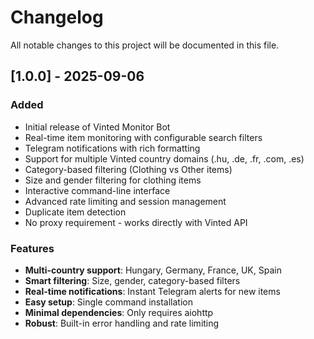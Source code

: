 # Changelog

All notable changes to this project will be documented in this file.

## [1.0.0] - 2025-09-06

### Added
- Initial release of Vinted Monitor Bot
- Real-time item monitoring with configurable search filters
- Telegram notifications with rich formatting
- Support for multiple Vinted country domains (.hu, .de, .fr, .com, .es)
- Category-based filtering (Clothing vs Other items)
- Size and gender filtering for clothing items
- Interactive command-line interface
- Advanced rate limiting and session management
- Duplicate item detection
- No proxy requirement - works directly with Vinted API

### Features
- **Multi-country support**: Hungary, Germany, France, UK, Spain
- **Smart filtering**: Size, gender, category-based filters
- **Real-time notifications**: Instant Telegram alerts for new items
- **Easy setup**: Single command installation
- **Minimal dependencies**: Only requires aiohttp
- **Robust**: Built-in error handling and rate limiting
